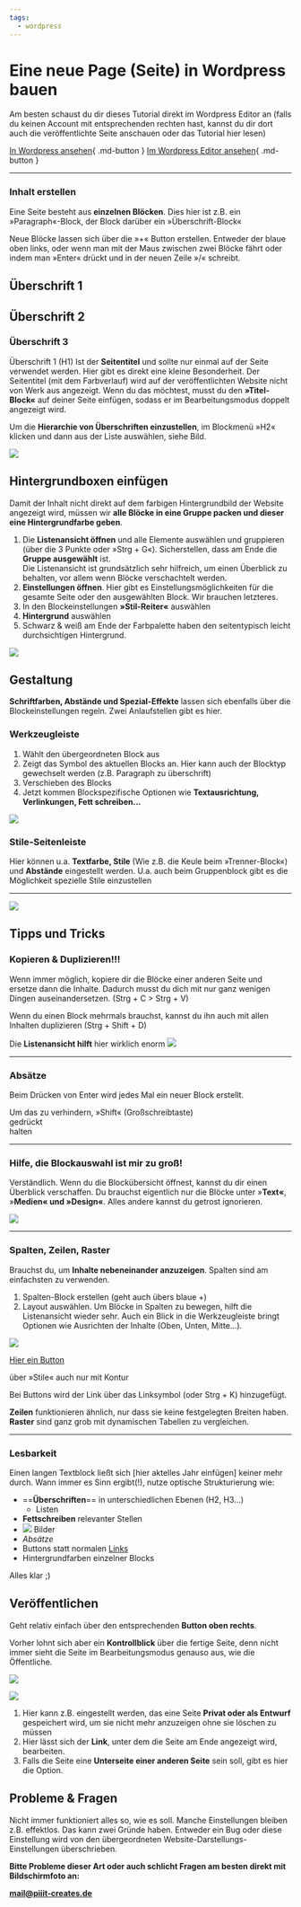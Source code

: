 ```yaml
---
tags:
  - wordpress
---
```

# Eine neue Page (Seite) in Wordpress bauen

Am besten schaust du dir dieses Tutorial direkt im Wordpress Editor an (falls du keinen Account mit entsprechenden rechten hast, kannst du dir dort auch die veröffentlichte Seite anschauen oder das Tutorial hier lesen)

[In Wordpress ansehen](https://nica.network/kurzanleitung){ .md-button }
[Im Wordpress Editor ansehen](https://nica.network/wp-admin/post.php?post=525&action=edit){ .md-button }

---

### Inhalt erstellen

Eine Seite besteht aus **einzelnen Blöcken**. Dies hier ist z.B. ein »Paragraph«-Block, der Block darüber ein »Überschrift-Block«

Neue Blöcke lassen sich über die »+« Button erstellen. Entweder der blaue oben links, oder wenn man mit der Maus zwischen zwei Blöcke fährt oder indem man »Enter« drückt und in der neuen Zeile »/« schreibt.

## Überschrift 1

## Überschrift 2

### Überschrift 3

Überschrift 1 (H1) Ist der **Seitentitel** und sollte nur einmal auf der Seite verwendet werden. Hier gibt es direkt eine kleine Besonderheit. Der Seitentitel (mit dem Farbverlauf) wird auf der veröffentlichten Website nicht von Werk aus angezeigt. Wenn du das möchtest, musst du den **»Titel-Block«** auf deiner Seite einfügen, sodass er im Bearbeitungsmodus doppelt angezeigt wird.

Um die **Hierarchie von Überschriften einzustellen**, im Blockmenü »H2« klicken und dann aus der Liste auswählen, siehe Bild.

![](https://nica.network/wp-content/uploads/2025/01/grafik-1024x573.png)

## Hintergrundboxen einfügen

Damit der Inhalt nicht direkt auf dem farbigen Hintergrundbild der Website angezeigt wird, müssen wir **alle Blöcke in eine Gruppe packen und dieser eine Hintergrundfarbe geben**.

1. Die **Listenansicht öffnen** und alle Elemente auswählen und gruppieren (über die 3 Punkte oder »Strg + G«). Sicherstellen, dass am Ende die **Gruppe ausgewählt** ist.  
    Die Listenansicht ist grundsätzlich sehr hilfreich, um einen Überblick zu behalten, vor allem wenn Blöcke verschachtelt werden.
2. **Einstellungen öffnen**. Hier gibt es Einstellungsmöglichkeiten für die gesamte Seite oder den ausgewählten Block. Wir brauchen letzteres.
3. In den Blockeinstellungen **»Stil-Reiter«** auswählen
4. **Hintergrund** auswählen
5. Schwarz & weiß am Ende der Farbpalette haben den seitentypisch leicht durchsichtigen Hintergrund.

![](https://nica.network/wp-content/uploads/2025/01/grafik-1-1024x494.png)

## Gestaltung

**Schriftfarben, Abstände und Spezial-Effekte** lassen sich ebenfalls über die Blockeinstellungen regeln. Zwei Anlaufstellen gibt es hier.

### Werkzeugleiste

1. Wählt den übergeordneten Block aus
2. Zeigt das Symbol des aktuellen Blocks an. Hier kann auch der Blocktyp gewechselt werden (z.B. Paragraph zu überschrift)
3. Verschieben des Blocks
4. Jetzt kommen Blockspezifische Optionen wie **Textausrichtung, Verlinkungen, Fett schreiben...**

![](https://nica.network/wp-content/uploads/2025/01/grafik-2-1024x749.png)

### Stile-Seitenleiste

Hier können u.a. **Textfarbe, Stile** (Wie z.B. die Keule beim »Trenner-Block«) und **Abstände** eingestellt werden. U.a. auch beim Gruppenblock gibt es die Möglichkeit spezielle Stile einzustellen

---

![](https://nica.network/wp-content/uploads/2025/01/grafik-4-1021x1024.png)

## Tipps und Tricks

### Kopieren & Duplizieren!!!

Wenn immer möglich, kopiere dir die Blöcke einer anderen Seite und ersetze dann die Inhalte. Dadurch musst du dich mit nur ganz wenigen Dingen auseinandersetzen. (Strg + C > Strg + V)

Wenn du einen Block mehrmals brauchst, kannst du ihn auch mit allen Inhalten duplizieren (Strg + Shift + D)

Die **Listenansicht hilft** hier wirklich enorm ![](https://nica.network/wp-content/uploads/2025/01/grafik-5.png)

---

### Absätze

Beim Drücken von Enter wird jedes Mal ein neuer Block erstellt.

Um das zu verhindern, »Shift« (Großschreibtaste)  
gedrückt  
halten

---

### Hilfe, die Blockauswahl ist mir zu groß!

Verständlich. Wenn du die Blockübersicht öffnest, kannst du dir einen Überblick verschaffen. Du brauchst eigentlich nur die Blöcke unter »**Text«**, »**Medien« und »Design«**. Alles andere kannst du getrost ignorieren.

![](https://nica.network/wp-content/uploads/2025/01/grafik-6-1024x972.png)

---

### Spalten, Zeilen, Raster

Brauchst du, um **Inhalte nebeneinander anzuzeigen**. Spalten sind am einfachsten zu verwenden.

1. Spalten-Block erstellen (geht auch übers blaue +)
2. Layout auswählen. Um Blöcke in Spalten zu bewegen, hilft die Listenansicht wieder sehr. Auch ein Blick in die Werkzeugleiste bringt Optionen wie Ausrichten der Inhalte (Oben, Unten, Mitte...).

![](https://nica.network/wp-content/uploads/2025/01/grafik-7-1024x622.png)

[Hier ein Button](#)

über »Stile« auch nur mit Kontur

Bei Buttons wird der Link über das Linksymbol (oder Strg + K) hinzugefügt.

**Zeilen** funktionieren ähnlich, nur dass sie keine festgelegten Breiten haben. **Raster** sind ganz grob mit dynamischen Tabellen zu vergleichen.

---

### Lesbarkeit

Einen langen Textblock ließt sich [hier aktelles Jahr einfügen] keiner mehr durch. Wann immer es Sinn ergibt(!), nutze optische Strukturierung wie:

- ==**Überschriften**== in unterschiedlichen Ebenen (H2, H3...)
    - Listen
- **Fettschreiben** relevanter Stellen
- ![](https://nica.network/wp-content/uploads/2025/01/nica-logo-simple-small.png) Bilder
- _Absätze_
- Buttons statt normalen [Links](https://nica.network/kurzanleitung/)
- Hintergrundfarben einzelner Blocks

Alles klar ;)

## Veröffentlichen

Geht relativ einfach über den entsprechenden **Button oben rechts**.

Vorher lohnt sich aber ein **Kontrollblick** über die fertige Seite, denn nicht immer sieht die Seite im Bearbeitungsmodus genauso aus, wie die Öffentliche.

![](https://nica.network/wp-content/uploads/2025/01/grafik-8.png)

![](https://nica.network/wp-content/uploads/2025/01/grafik-9-490x1024.png)

1. Hier kann z.B. eingestellt werden, das eine Seite **Privat oder als Entwurf** gespeichert wird, um sie nicht mehr anzuzeigen ohne sie löschen zu müssen
2. Hier lässt sich der **Link**, unter dem die Seite am Ende angezeigt wird, bearbeiten.
3. Falls die Seite eine **Unterseite einer anderen Seite** sein soll, gibt es hier die Option.

## Probleme & Fragen

Nicht immer funktioniert alles so, wie es soll. Manche Einstellungen bleiben z.B. effektlos. Das kann zwei Gründe haben. Entweder ein Bug oder diese Einstellung wird von den übergeordneten Website-Darstellungs-Einstellungen überschrieben.

**Bitte Probleme dieser Art oder auch schlicht Fragen am besten direkt mit Bildschirmfoto an:**

[**mail@piiit-creates.de**](mailto:mail@piiit-creates.de)

